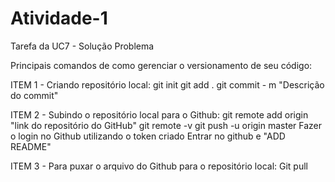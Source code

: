 ﻿# Atividade-1
Tarefa da UC7 - Solução Problema

Principais comandos de como gerenciar o versionamento de seu código:

ITEM 1 - Criando repositório local:
git init
git add .
git commit - m "Descrição do commit"

ITEM 2 - Subindo o repositório local para o Github:
git remote add origin "link do repositório do GitHub"
git remote -v
git push -u origin master
Fazer o login no Github utilizando o token criado
Entrar no github e "ADD README"

ITEM 3 - Para puxar o arquivo do Github para o repositório local:
Git pull


